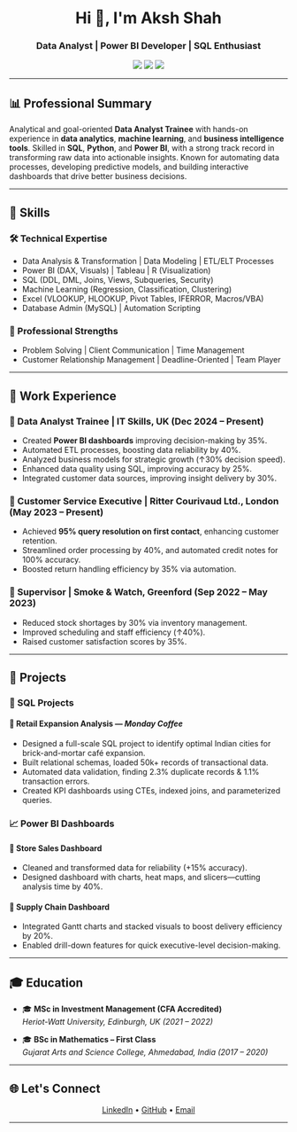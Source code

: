 <h1 align="center">Hi 👋, I'm Aksh Shah</h1>
<h3 align="center">Data Analyst | Power BI Developer | SQL Enthusiast</h3>

<p align="center">
  <a href="https://github.com/Aksh830"><img src="https://img.shields.io/badge/GitHub-Aksh830-181717?style=flat-square&logo=github" /></a>
  <a href="https://linkedin.com/in/akshshah666"><img src="https://img.shields.io/badge/LinkedIn-akshshah666-blue?style=flat-square&logo=linkedin" /></a>
  <a href="mailto:akshshah666@gmail.com"><img src="https://img.shields.io/badge/Email-akshshah666@gmail.com-red?style=flat-square&logo=gmail&logoColor=white" /></a>
</p>

---

## 📊 Professional Summary

Analytical and goal-oriented **Data Analyst Trainee** with hands-on experience in **data analytics**, **machine learning**, and **business intelligence tools**. Skilled in **SQL**, **Python**, and **Power BI**, with a strong track record in transforming raw data into actionable insights. Known for automating data processes, developing predictive models, and building interactive dashboards that drive better business decisions.

---

## 🧠 Skills

### 🛠️ Technical Expertise
- Data Analysis & Transformation | Data Modeling | ETL/ELT Processes
- Power BI (DAX, Visuals) | Tableau | R (Visualization)
- SQL (DDL, DML, Joins, Views, Subqueries, Security)
- Machine Learning (Regression, Classification, Clustering)
- Excel (VLOOKUP, HLOOKUP, Pivot Tables, IFERROR, Macros/VBA)
- Database Admin (MySQL) | Automation Scripting

### 💼 Professional Strengths
- Problem Solving | Client Communication | Time Management
- Customer Relationship Management | Deadline-Oriented | Team Player

---

## 🧪 Work Experience

### 📍 Data Analyst Trainee | IT Skills, UK (Dec 2024 – Present)
- Created **Power BI dashboards** improving decision-making by 35%.
- Automated ETL processes, boosting data reliability by 40%.
- Analyzed business models for strategic growth (↑30% decision speed).
- Enhanced data quality using SQL, improving accuracy by 25%.
- Integrated customer data sources, improving insight delivery by 30%.

### 📍 Customer Service Executive | Ritter Courivaud Ltd., London (May 2023 – Present)
- Achieved **95% query resolution on first contact**, enhancing customer retention.
- Streamlined order processing by 40%, and automated credit notes for 100% accuracy.
- Boosted return handling efficiency by 35% via automation.

### 📍 Supervisor | Smoke & Watch, Greenford (Sep 2022 – May 2023)
- Reduced stock shortages by 30% via inventory management.
- Improved scheduling and staff efficiency (↑40%).
- Raised customer satisfaction scores by 35%.

---

## 📂 Projects

### 📌 SQL Projects

#### 🏬 Retail Expansion Analysis — *Monday Coffee*
- Designed a full-scale SQL project to identify optimal Indian cities for brick-and-mortar café expansion.
- Built relational schemas, loaded 50k+ records of transactional data.
- Automated data validation, finding 2.3% duplicate records & 1.1% transaction errors.
- Created KPI dashboards using CTEs, indexed joins, and parameterized queries.

### 📈 Power BI Dashboards

#### 🛒 Store Sales Dashboard
- Cleaned and transformed data for reliability (+15% accuracy).
- Designed dashboard with charts, heat maps, and slicers—cutting analysis time by 40%.

#### 🚚 Supply Chain Dashboard
- Integrated Gantt charts and stacked visuals to boost delivery efficiency by 20%.
- Enabled drill-down features for quick executive-level decision-making.

---

## 🎓 Education

- 🎓 **MSc in Investment Management (CFA Accredited)**  
  *Heriot-Watt University, Edinburgh, UK (2021 – 2022)*

- 🎓 **BSc in Mathematics – First Class**  
  *Gujarat Arts and Science College, Ahmedabad, India (2017 – 2020)*

---

## 🌐 Let's Connect

<p align="center">
  <a href="https://linkedin.com/in/akshshah666">LinkedIn</a> •
  <a href="https://github.com/Aksh830">GitHub</a> •
  <a href="mailto:akshshah666@gmail.com">Email</a>
</p>

---

